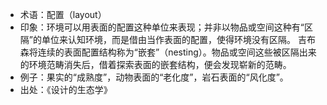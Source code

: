 + 术语：配置（layout）
+ 印象：环境可以用表面的配置这种单位来表现；并非以物品或空间这种有“区隔”的单位来认知环境，而是借由当作表面的配置，使得环境没有区隔。
吉布森将连续的表面配置结构称为“嵌套”（nesting）。物品或空间这些被区隔出来的环境范畴消失后，借着探索表面的嵌套结构，便会发现崭新的范畴。
+ 例子：果实的“成熟度”，动物表面的“老化度”，岩石表面的“风化度”。
+ 出处：《设计的生态学》 
